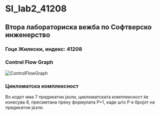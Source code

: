 # SI_lab2_41208

<h2>Втора лабораториска вежба по Софтверско инженерство</h2>

<h3>Гоце Жилески, индекс: 41208</h3>

<h3>Control Flow Graph</h3>

![ControlFlowGraph](https://user-images.githubusercontent.com/13831000/120241431-023c7700-c263-11eb-9cb6-e7185623299c.png)

<h3>Цикломатска комплексност</h3>

Во кодот има 7 предикатни јазли, цикломатската комплексност ќе изнесува 8, пресметана преку формулата P+1,
каде што P е бројот на предикатни јазли.